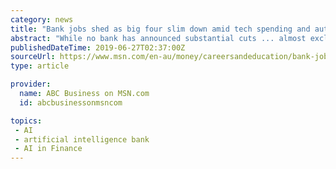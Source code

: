 ```yaml
---
category: news
title: "Bank jobs shed as big four slim down amid tech spending and automation"
abstract: "While no bank has announced substantial cuts ... almost exclusively in roles dealing with new technology, like augmented reality, artificial intelligence and machine learning. More than a year on, Mr Chung has embraced retirement. He is learning two ..."
publishedDateTime: 2019-06-27T02:37:00Z
sourceUrl: https://www.msn.com/en-au/money/careersandeducation/bank-jobs-shed-as-big-four-slim-down-amid-tech-spending-and-automation/ar-AADu181
type: article

provider:
  name: ABC Business on MSN.com
  id: abcbusinessonmsncom

topics:
 - AI
 - artificial intelligence bank
 - AI in Finance
---
```

